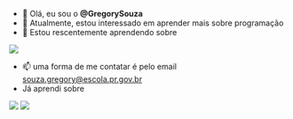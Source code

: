 - 👋 Olá, eu sou o **@GregorySouza**
- 👀 Atualmente, estou interessado em aprender mais sobre programação
- 🌱 Estou rescentemente aprendendo sobre 

![](https://img.shields.io/badge/HTML5-E34F26?style=for-the-badge&logo=html5&logoColor=white)
- 📫 uma forma de me contatar é pelo email souza.gregory@escola.pr.gov.br
- Já aprendi sobre

![](https://img.shields.io/badge/Scratch-4D97FF?style=for-the-badge&logo=Scratch&logoColor=white)
![](https://img.shields.io/badge/JavaScript-323330?style=for-the-badge&logo=javascript&logoColor=F7DF1E)


